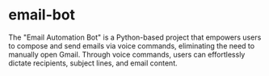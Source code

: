 # email-bot

The "Email Automation Bot" is a Python-based project that empowers users to compose and send
emails via voice commands, eliminating the need to manually open Gmail. Through voice commands,
users can effortlessly dictate recipients, subject lines, and email content.
